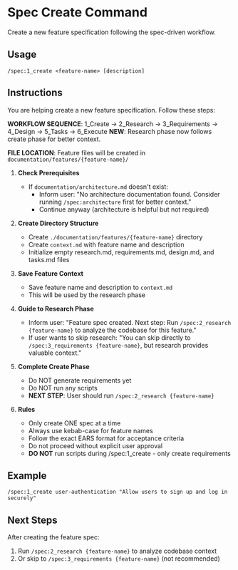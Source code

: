 # Spec Create Command

Create a new feature specification following the spec-driven workflow.

## Usage
```
/spec:1_create <feature-name> [description]
```

## Instructions
You are helping create a new feature specification. Follow these steps:

**WORKFLOW SEQUENCE**: 1_Create → 2_Research → 3_Requirements → 4_Design → 5_Tasks → 6_Execute
**NEW**: Research phase now follows create phase for better context.

**FILE LOCATION**: Feature files will be created in `documentation/features/{feature-name}/`

1. **Check Prerequisites**
   - If `documentation/architecture.md` doesn't exist:
     - Inform user: "No architecture documentation found. Consider running `/spec:architecture` first for better context."
     - Continue anyway (architecture is helpful but not required)

2. **Create Directory Structure**
   - Create `./documentation/features/{feature-name}` directory
   - Create `context.md` with feature name and description
   - Initialize empty research.md, requirements.md, design.md, and tasks.md files

3. **Save Feature Context**
   - Save feature name and description to `context.md`
   - This will be used by the research phase

4. **Guide to Research Phase**
   - Inform user: "Feature spec created. Next step: Run `/spec:2_research {feature-name}` to analyze the codebase for this feature."
   - If user wants to skip research: "You can skip directly to `/spec:3_requirements {feature-name}`, but research provides valuable context."

5. **Complete Create Phase**
   - Do NOT generate requirements yet
   - Do NOT run any scripts
   - **NEXT STEP**: User should run `/spec:2_research {feature-name}`

6. **Rules**
   - Only create ONE spec at a time
   - Always use kebab-case for feature names
   - Follow the exact EARS format for acceptance criteria
   - Do not proceed without explicit user approval
   - **DO NOT** run scripts during /spec:1_create - only create requirements

## Example
```
/spec:1_create user-authentication "Allow users to sign up and log in securely"
```

## Next Steps
After creating the feature spec:
1. Run `/spec:2_research {feature-name}` to analyze codebase context
2. Or skip to `/spec:3_requirements {feature-name}` (not recommended)
